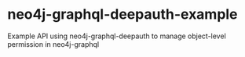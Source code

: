 # neo4j-graphql-deepauth-example
Example API using neo4j-graphql-deepauth to manage object-level permission in neo4j-graphql 

